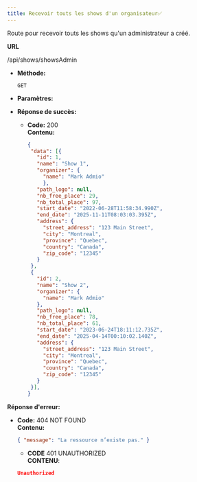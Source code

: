 ```yaml
---
title: Recevoir touts les shows d'un organisateur✅
---
```


Route pour recevoir touts les shows qu'un administrateur a créé.

**URL**

  /api/shows/showsAdmin
  
- **Méthode:**

  `GET`

- **Paramètres:**


- **Réponse de succès:**

  - **Code:** 200 <br />
    **Contenu:**
     ```json
    {
      "data": [{
        "id": 1,
        "name": "Show 1",
        "organizer": {
          "name": "Mark Admio"
          },
        "path_logo": null,
        "nb_free_place": 29,
        "nb_total_place": 97,
        "start_date": "2022-06-28T11:58:34.990Z",
        "end_date": "2025-11-11T08:03:03.395Z",
        "address": {
          "street_address": "123 Main Street",
          "city": "Montreal",
          "province": "Quebec",
          "country": "Canada",
          "zip_code": "12345"
        }
      },
      {
        "id": 2,
        "name": "Show 2",
        "organizer": {
          "name": "Mark Admio"
        },
        "path_logo": null,
        "nb_free_place": 78,
        "nb_total_place": 61,
        "start_date": "2023-06-24T18:11:12.735Z",
        "end_date": "2025-04-14T00:10:02.140Z",
        "address": {
          "street_address": "123 Main Street",
          "city": "Montreal",
          "province": "Quebec",
          "country": "Canada",
          "zip_code": "12345"
        }
      }],
    }
    ```
**Réponse d'erreur:**

  - **Code:** 404 NOT FOUND <br />
    **Contenu:**
    ```json
    { "message": "La ressource n’existe pas." }
    ```
	- **CODE** 401 UNAUTHORIZED <br />
	**CONTENU**: 
	```json
	Unauthorized
```   